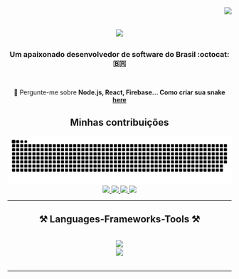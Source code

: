 <img align="right" src="https://visitor-badge.laobi.icu/badge?page_id=pjxsantos.pjxsantos" />

<h1 align="center">
    <img src="https://readme-typing-svg.herokuapp.com/?font=Righteous&size=35&center=true&vCenter=true&width=500&height=70&duration=4000&lines=Olá+tudo+bem?+👋;+Sou+Paulo+Santos!;" />
</h1>

<h3 align="center">Um apaixonado desenvolvedor de software do Brasil :octocat:🇧🇷</h3>

<br/>

<div align="center">
 
💬 Pergunte-me sobre **Node.js, React, Firebase... Como criar sua snake [here](https://github.com/Pjxsantos/snake)**

 </div>
 <div align="center">
  <h2>Minhas contribuições</h2>
<picture>
  <source media="(prefers-color-scheme: dark)" srcset="https://raw.githubusercontent.com/Pjxsantos/Pjxsantos/output/github-contribution-grid-snake-dark.svg">
  <source media="(prefers-color-scheme: light)" srcset="https://raw.githubusercontent.com/Pjxsantos/Pjxsantos/output/github-contribution-grid-snake.svg">
  <img alt="github contribution grid snake animation" src="https://raw.githubusercontent.com/Pjxsantos/Pjxsantos/output/github-contribution-grid-snake.svg">
</picture>

  
  <br/>
</div>
 
<div align="center"> 
  <a href="mailto:pauloaminsantos@gmail.com">
    <img src="https://img.shields.io/badge/Gmail-333333?style=for-the-badge&logo=gmail&logoColor=red" />
  </a>
  <a href="https://linkedin.com/in/pjxsantos" target="_blank">
    <img src="https://img.shields.io/badge/LinkedIn-0077B5?style=for-the-badge&logo=linkedin&logoColor=white" target="_blank" />
  </a>
  <a href="https://portfolio-pjxsantos.vercel.app/" target="_blank">
     <img src="https://img.shields.io/badge/Portfolio-FF5722?style=for-the-badge&logo=todoist&logoColor=white" target="_blank" />
  </a> 
  <a href="https://www.youtube.com/" target="_blank">   
      <img src="https://img.shields.io/badge/YouTube-FF0000?style=for-the-badge&logo=youtube&logoColor=white" /><!-- sqlite, safari, google-chrome are other good icon options -->
  </a>
</div>

 <hr/>
 
<h2 align="center">⚒️ Languages-Frameworks-Tools ⚒️</h2>
<br/>
<div align="center">
    <img src="https://skillicons.dev/icons?i=react,html,css,vscode,github,tailwind,git" />
    </br>
    <img src="https://skillicons.dev/icons?i=nodejs,python,javascript,typescript,firebase,java,nextjs,mysql" /><br>
</div>

<br/>
<hr/>

